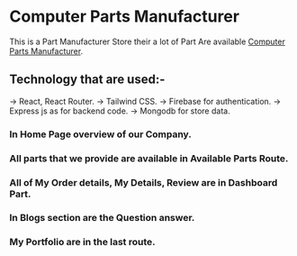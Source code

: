 # Computer Parts Manufacturer

This is a Part Manufacturer Store their a lot of Part Are available [Computer Parts Manufacturer](https://parts-manufacturer-23ecb.web.app).


## Technology that are used:-

-> React, React Router.
-> Tailwind CSS.
-> Firebase for authentication.
-> Express js as for backend code.
-> Mongodb for store data.

### In Home Page overview of our Company.

### All parts that we provide are available in Available Parts Route.

### All of My Order details, My Details, Review are in Dashboard Part.

### In Blogs section are the Question answer.

### My Portfolio are in the last route.


